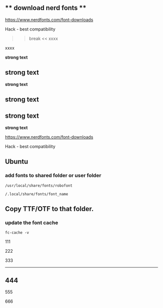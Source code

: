 ** download nerd fonts **
---
https://www.nerdfonts.com/font-downloads

Hack - best compatibility

>> break <<
xxxx

xxxx

**strong text**

**strong text**
---
**strong text**

**strong text**
---
**strong text**
---
**strong text**



https://www.nerdfonts.com/font-downloads

Hack - best compatibility

Ubuntu
---
### add fonts to shared folder or user folder ###
```
/usr/local/share/fonts/robofont

/.local/share/fonts/font_name
```
Copy TTF/OTF to that folder.
---
### update the font cache ###
```
fc-cache -v
```

111

222

333

---
444
---
555

666